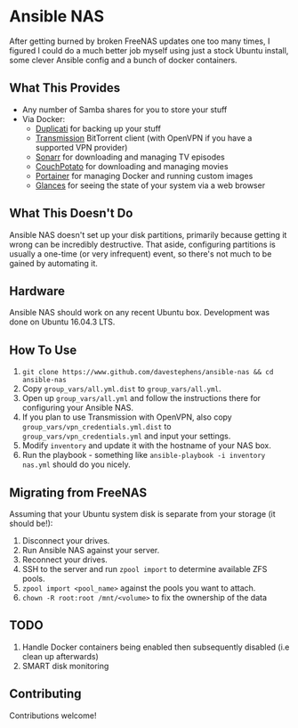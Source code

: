 # Ansible NAS

After getting burned by broken FreeNAS updates one too many times, I figured I could do a much better job myself using 
just a stock Ubuntu install, some clever Ansible config and a bunch of docker containers.

## What This Provides

 * Any number of Samba shares for you to store your stuff
 * Via Docker:
    - [Duplicati](https://www.duplicati.com/) for backing up your stuff
    - [Transmission](https://transmissionbt.com/) BitTorrent client (with OpenVPN if you have a supported VPN provider)
    - [Sonarr](https://sonarr.tv/) for downloading and managing TV episodes
    - [CouchPotato](https://couchpota.to/) for downloading and managing movies
    - [Portainer](https://portainer.io/) for managing Docker and running custom images
    - [Glances](https://nicolargo.github.io/glances/) for seeing the state of your system via a web browser
    
## What This Doesn't Do

Ansible NAS doesn't set up your disk partitions, primarily because getting it wrong can be incredibly destructive. 
That aside, configuring partitions is usually a one-time (or very infrequent) event, so there's not much to be 
gained by automating it.  

## Hardware

Ansible NAS should work on any recent Ubuntu box. Development was done on Ubuntu 16.04.3 LTS. 

## How To Use

1. `git clone https://www.github.com/davestephens/ansible-nas && cd ansible-nas`
2. Copy `group_vars/all.yml.dist` to  `group_vars/all.yml`. 
3. Open up `group_vars/all.yml` and follow the instructions there for configuring your Ansible NAS.
3. If you plan to use Transmission with OpenVPN, also copy `group_vars/vpn_credentials.yml.dist` to 
`group_vars/vpn_credentials.yml` and input your settings.
4. Modify `inventory` and update it with the hostname of your NAS box.
5. Run the playbook - something like `ansible-playbook -i inventory nas.yml` should do you nicely.

## Migrating from FreeNAS

Assuming that your Ubuntu system disk is separate from your storage (it should be!):

1. Disconnect your drives.
2. Run Ansible NAS against your server.
3. Reconnect your drives.
4. SSH to the server and run `zpool import` to determine available ZFS pools.
5. `zpool import <pool_name>` against the pools you want to attach.
6. `chown -R root:root /mnt/<volume>` to fix the ownership of the data 

## TODO
1. Handle Docker containers being enabled then subsequently disabled (i.e clean up afterwards)
2. SMART disk monitoring

## Contributing
Contributions welcome!
